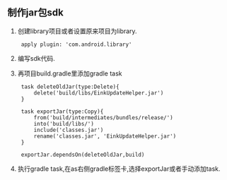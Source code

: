 ## 制作jar包sdk
1. 创建library项目或者设置原来项目为library.
	
    	apply plugin: 'com.android.library'
2. 编写sdk代码.
3. 再项目build.gradle里添加gradle task
	
    	task deleteOldJar(type:Delete){
            delete('build/libs/EinkUpdateHelper.jar')
        }

        task exportJar(type:Copy){
            from('build/intermediates/bundles/release/')
            into('build/libs/')
            include('classes.jar')
            rename('classes.jar', 'EinkUpdateHelper.jar')
        }

        exportJar.dependsOn(deleteOldJar,build)
        
4. 执行gradle task,在as右侧gradle标签卡,选择exportJar或者手动添加task.